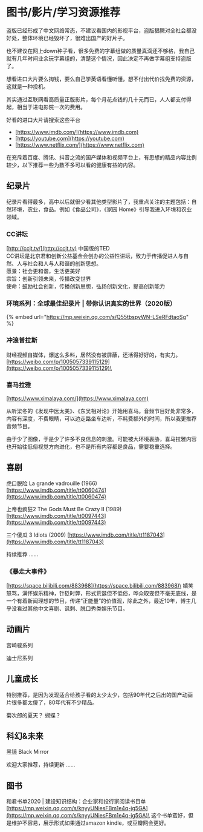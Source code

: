 # 图书/影片/学习资源推荐

盗版已经形成了中文网络常态，不建议看国内的影视平台，盗版猖獗对全社会都没好处，整体环境已经毁坏了，很难出国产的好片子。

也不建议在网上down种子看，很多免费的字幕组做的质量真滴还不够格，我自己就有几年时间业余玩字幕组的，清楚这个情况，因此决定不再做字幕组支持盗版了。

想看进口大片要么掏钱，要么自己学英语看懂听懂，想不付出代价找免费的资源，这就是一种投机。

其实通过互联网看高质量正版影片，每个月花点钱的几十元而已，人人都支付得起，相当于进电影院一次的费用。

好看的进口大片请搜索这些平台

* [https://www.imdb.com/](https://www.imdb.com)
* [https://youtube.com](https://youtube.com)
* [https://www.netflix.com/](https://www.netflix.com)

在充斥着百度、腾讯、抖音之流的国产媒体和视频平台上，有思想的精品内容比例较少，以下推荐一些为数不多可以看的健康有益的内容。

## 纪录片

纪录片看得最多，高中以后就很少看其他类型影片了，我重点关注的主题包括：自然环境，农业，食品。例如《食品公司》，《家园 Home》引导我进入环境和农业领域。



### CC讲坛

[http://ccjt.tv/](http://ccjt.tv) 中国版的TED\
CC讲坛是北京君和创新公益基金会创办的公益性讲坛，致力于传播促进人与自然、人与社会和人与人和谐的创新思想。\
愿景：社会更和谐，生活更美好 \
宗旨：创新引领未来，传播改变世界 \
使命：鼓励社会创新，传播创新思想，弘扬创新文化，提高创新能力



### 环境系列：全球最佳纪录片 | 带你认识真实的世界（2020版） <a href="#activity-name" id="activity-name"></a>

{% embed url="https://mp.weixin.qq.com/s/Q55tbspyWN-LSeRFdtaoSg" %}



### 冲浪普拉斯

财经视频自媒体，爆这么多料，居然没有被屏蔽，还活得好好的，有实力。\
&#x20;[https://weibo.com/p/1005057339115129](https://weibo.com/p/1005057339115129)\




### 喜马拉雅

[https://www.ximalaya.com/](https://www.ximalaya.com)

从听梁冬的《发现中医太美》、《东吴相对论》开始用喜马。音频节目好处非常多，内容有深度，不费眼睛，可以边走路坐车边听，不耗费额外的时间，所以我更推荐音频节目。

由于少了图像，于是少了许多不良信息的刺激。可能被大环境裹胁，喜马拉雅内容也开始往低俗视觉方向进化，也不是所有内容都是良品，需要稳重选择。



## 喜剧

虎口脱险 La grande vadrouille (1966) [https://www.imdb.com/title/tt0060474](https://www.imdb.com/title/tt0060474)

上帝也疯狂2 The Gods Must Be Crazy II (1989) [https://www.imdb.com/title/tt0097443](https://www.imdb.com/title/tt0097443)

三个傻瓜 3 Idiots (2009) [https://www.imdb.com/title/tt1187043](https://www.imdb.com/title/tt1187043)

持续推荐 ……



### 《暴走大事件》

[https://space.bilibili.com/883968](https://space.bilibili.com/883968)\
嬉笑怒骂，满怀娱乐精神，针砭时弊，形式荒诞但不低俗，哗众取宠但不毫无底线，是一个有着新闻理想的节目，传递“正能量”的价值观，除此之外，最近10年，博主几乎没看过其他中文喜剧、讽刺、脱口秀类娱乐节目。

## 动画片

宫崎骏系列

迪士尼系列

## 儿童成长

特别推荐，是因为发现适合给孩子看的太少太少，包括90年代之后出的国产动画片很多都太傻了，80年代有不少精品。

菊次郎的夏天？ 蝴蝶？

## 科幻&未来

黑镜 Black Mirror

欢迎大家推荐，持续更新 ……



## 图书



和君书单2020 | 建设知识结构：企业家和投行家阅读书目单[https://mp.weixin.qq.com/s/knyyUNiesFBm1e4q-jg5GA](https://mp.weixin.qq.com/s/knyyUNiesFBm1e4q-jg5GA)\
这个书单蛮好，但是维护不容易，展示形式如果通过amazon kindle，或豆瓣网会更好。



